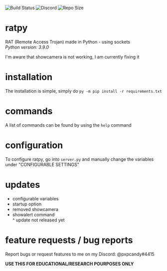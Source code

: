 ![Build Status](https://img.shields.io/github/checks-status/pxpcandy/ratpy/main?label=checks&style=flat) ![Discord](https://img.shields.io/discord/811520413305143297) ![Repo Size](https://img.shields.io/github/repo-size/pxpcandy/ratpy)
# ratpy
RAT (Remote Access Trojan) made in Python - using sockets<br>
*Python version: 3.9.0*

I'm aware that showcamera is not working, I am currently fixing it

# installation
The installation is simple, simply do `py -m pip install -r requirements.txt`

# commands
A list of commands can be found by using the `help` command

# configuration
To configure ratpy, go into `server.py` and manually change the variables under "CONFIGURABLE SETTINGS"

# updates
* configurable variables
* startup option
* removed showcamera
* showalert command<br>
^ update not released yet

# feature requests / bug reports
Report bugs or request features to me on my Discord: @pxpcandy#4415

**USE THIS FOR EDUCATIONAL/RESEARCH POURPOSES ONLY**

